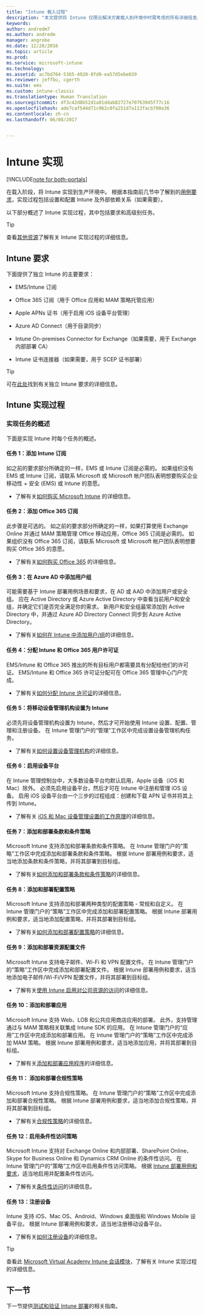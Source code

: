 ```yaml
---
title: "Intune 载入过程"
description: "本文提供将 Intune 仅限云解决方案载入到环境中时需考虑的所有详细信息。"
keywords: 
author: andredm7
ms.author: andredm
manager: angrobe
ms.date: 12/28/2016
ms.topic: article
ms.prod: 
ms.service: microsoft-intune
ms.technology: 
ms.assetid: ac7bd764-5365-4920-8fd0-ea57d5ebe039
ms.reviewer: jeffbu, cgerth
ms.suite: ems
ms.custom: intune-classic
ms.translationtype: Human Translation
ms.sourcegitcommit: df3c42d8b52d1a01ddab82727e707639d5f77c16
ms.openlocfilehash: ade7caf544d71c062c0fa251d7a113facb700a36
ms.contentlocale: zh-cn
ms.lasthandoff: 06/08/2017


---
```


# <a name="intune-implementation"></a>Intune 实现

[!INCLUDE[note for both-portals](./includes/note-for-both-portals.md)]

在载入阶段，将 Intune 实现到生产环境中。 根据本指南前几节中了解到的[用例要求](planning-guide-requirements.md)，实现过程包括设置和配置 Intune 及外部依赖关系（如果需要）。

以下部分概述了 Intune 实现过程，其中包括要求和高级别任务。

>[!TIP]
> 查看[其他资源](planning-guide-resources.md)了解有关 Intune 实现过程的详细信息。

## <a name="intune-requirements"></a>Intune 要求

下面提供了独立 Intune 的主要要求：

-   EMS/Intune 订阅

-   Office 365 订阅（用于 Office 应用和 MAM 策略托管应用）

-   Apple APNs 证书（用于启用 iOS 设备平台管理）

-   Azure AD Connect（用于目录同步）

-   Intune On-premises Connector for Exchange（如果需要，用于 Exchange 内部部署 CA）

-   Intune 证书连接器（如果需要，用于 SCEP 证书部署）

>[!TIP]
> 可在[此处](/intune/supported-devices-browsers)找到有关独立 Intune 要求的详细信息。

## <a name="intune-implementation-process"></a>Intune 实现过程

### <a name="overview-of-implementation-tasks"></a>实现任务的概述

下面是实现 Intune 时每个任务的概述。

#### <a name="task-1-add-intune-subscription"></a>任务 1：添加 Intune 订阅

如之前的要求部分所确定的一样，EMS 或 Intune 订阅是必需的。 如果组织没有 EMS 或 Intune 订阅，请联系 Microsoft 或 Microsoft 帐户团队表明想要购买企业移动性 + 安全 (EMS) 或 Intune 的意愿。

-   了解有关[如何购买 Microsoft Intune](https://www.microsoft.com/cloud-platform/microsoft-intune-pricing) 的详细信息。

#### <a name="task-2-add-office-365-subscription"></a>任务 2：添加 Office 365 订阅

此步骤是可选的。 如之前的要求部分所确定的一样，如果打算使用 Exchange Online 并通过 MAM 策略管理 Office 移动应用，Office 365 订阅是必需的。 如果组织没有 Office 365 订阅，请联系 Microsoft 或 Microsoft 帐户团队表明想要购买 Office 365 的意愿。

-   了解有关[如何购买 Office 365](https://products.office.com/business/compare-office-365-for-business-plans) 的详细信息。

#### <a name="task-3-add-users-groups-in-azure-ad"></a>任务 3：在 Azure AD 中添加用户组

可能需要基于 Intune 部署用例场景和要求，在 AD 或 AAD 中添加用户或安全组。 应在 Active Directory 或 Azure Active Directory 中查看当前用户和安全组，并确定它们是否完全满足你的需求。 新用户和安全组最常添加到 Active Directory 中，并通过 Azure AD Directory Connect 同步到 Azure Active Directory。

-   了解有关[如何在 Intune 中添加用户/组](users-permissions-add.md)的详细信息。

#### <a name="task-4-assign-intune-and-office-365-user-licenses"></a>任务 4：分配 Intune 和 Office 365 用户许可证

EMS/Intune 和 Office 365 推出的所有目标用户都需要具有分配给他们的许可证。 EMS/Intune 和 Office 365 许可证分配可在 Office 365 管理中心门户完成。

-   了解有关[如何分配 Intune 许可证](licenses-assign.md)的详细信息。

#### <a name="task-5-set-mobile-device-management-authority-to-intune"></a>任务 5：将移动设备管理机构设置为 Intune

必须先将设备管理机构设置为 Intune，然后才可开始使用 Intune 设置、配置、管理和注册设备。 在 Intune 管理门户的“管理”工作区中完成设置设备管理机构任务。

-   了解有关[如何设置设备管理机构](/intune-classic/deploy-use/prerequisites-for-enrollment#step-2-set-mdm-authority)的详细信息。

#### <a name="task-6-enable-device-platforms"></a>任务 6：启用设备平台

在 Intune 管理控制台中，大多数设备平台均默认启用，Apple 设备（iOS 和 Mac）除外。 必须先启用设备平台，然后才可在 Intune 中注册和管理 iOS 设备。 启用 iOS 设备平台由一个三步的过程组成：创建和下载 APN 证书并将其上传到 Intune。

-   了解有关 [iOS 和 Mac 设备管理设置的工作原理](/intune-classic/deploy-use/set-up-ios-and-mac-management-with-microsoft-intune)的详细信息。

#### <a name="task-7-add-and-deploy-terms-and-conditions-policies"></a>任务 7：添加和部署条款和条件策略

Microsoft Intune 支持添加和部署条款和条件策略。 在 Intune 管理门户的“策略”工作区中完成添加和部署条款和条件策略。 根据 Intune 部署用例和要求，适当地添加条款和条件策略，并将其部署到目标组。

-   了解有关[如何添加和部署条款和条件策略](/intune-classic/deploy-use/terms-and-condition-policy-settings-in-microsoft-intune)的详细信息。

#### <a name="task-8-add-and-deploy-configuration-policies"></a>任务 8：添加和部署配置策略

Microsoft Intune 支持添加和部署两种类型的配置策略 - 常规和自定义。 在 Intune 管理门户的“策略”工作区中完成添加和部署配置策略。 根据 Intune 部署用例和要求，适当地添加配置策略，并将其部署到目标组。

-   了解有关[如何添加和部署配置策略](/intune-classic/deploy-use/manage-settings-and-features-on-your-devices-with-microsoft-intune-policies)的详细信息。

#### <a name="task-9-add-and-deploy-resource-profiles"></a>任务 9：添加和部署资源配置文件

Microsoft Intune 支持电子邮件、Wi-Fi 和 VPN 配置文件。 在 Intune 管理门户的“策略”工作区中完成添加和部署配置文件。 根据 Intune 部署用例和要求，适当地添加电子邮件/Wi-Fi/VPN 配置文件，并将其部署到目标组。

-   了解有关[使用 Intune 启用对公司资源的访问](/intune-classic/deploy-use/enable-access-to-company-resources-with-microsoft-intune)的详细信息。

#### <a name="task-10-add-and-deploy-apps"></a>任务 10：添加和部署应用

Microsoft Intune 支持 Web、LOB 和公共应用商店应用的部署。 此外，支持管理通过与 MAM 策略相关联集成 Intune SDK 的应用。 在 Intune 管理门户的“应用”工作区中完成添加和部署应用。 在 Intune 管理门户的“策略”工作区中完成添加 MAM 策略。 根据 Intune 部署用例和要求，适当地添加应用，并将其部署到目标组。

-   了解有关[添加和部署应用程序](/intune-classic/deploy-use/deploy-apps)的详细信息。

#### <a name="task-11-add-and-deploy-compliance-policies"></a>任务 11： 添加和部署合规性策略

Microsoft Intune 支持合规性策略。 在 Intune 管理门户的“策略”工作区中完成添加和部署合规性策略。 根据 Intune 部署用例和要求，适当地添加合规性策略，并将其部署到目标组。

-   了解有关[合规性策略](/intune-classic/deploy-use/introduction-to-device-compliance-policies-in-microsoft-intune)的详细信息。

#### <a name="task-12-enable-conditional-access-policies"></a>任务 12：启用条件性访问策略

Microsoft Intune 支持对 Exchange Online 和内部部署、SharePoint Online、Skype for Business Online 和 Dynamics CRM Online 的条件性访问。 在 Intune 管理门户的“策略”工作区中启用条件性访问策略。 根据 [Intune 部署用例和要求](planning-guide-requirements.md)，适当地启用并配置条件性访问。

-   了解有关[条件性访问](/intune-classic/deploy-use/restrict-access-to-email-and-o365-services-with-microsoft-intune)的详细信息。

#### <a name="task-13-enroll-devices"></a>任务 13：注册设备

Intune 支持 iOS、Mac OS、Android、Windows 桌面版和 Windows Mobile 设备平台。 根据 Intune 部署用例和要求，适当地注册移动设备平台。

-   了解有关[如何注册设备](/intune-classic/deploy-use/enroll-devices-in-microsoft-intune)的详细信息。

>[!TIP]
> 查看此 [Microsoft Virtual Academy Intune 会话模块](https://mva.microsoft.com/training-courses/deploying-microsoft-enterprise-mobility-suite-16408?l=PPWNoZxvD_1404778676)，了解有关 Intune 实现过程的详细信息。

## <a name="next-section"></a>下一节

下一节提供[测试和验证 Intune 部署](planning-guide-test-validation.md)的相关指南。

